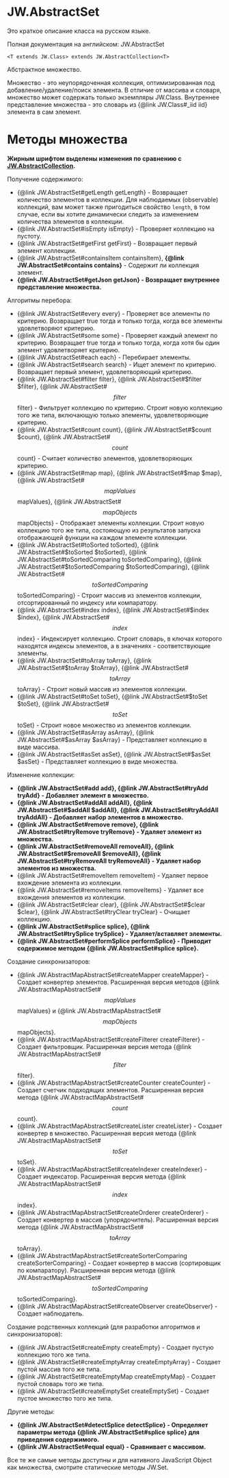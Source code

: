 ﻿# JW.AbstractSet

Это краткое описание класса на русском языке.

Полная документация на английском: JW.AbstractSet

`<T extends JW.Class> extends JW.AbstractCollection<T>`

Абстрактное множество.

Множество - это неупорядоченная коллекция, оптимизированная под добавление/удаление/поиск элемента. В отличие от
массива и словаря, множество может содержать только экземпляры JW.Class. Внутреннее представление множества - это
словарь из {@link JW.Class#_iid iid} элемента в сам элемент.

# Методы множества

**Жирным шрифтом выделены изменения по сравнению с [JW.AbstractCollection](#!/guide/rujwabstractcollection).**

Получение содержимого:

- {@link JW.AbstractSet#getLength getLength} - Возвращает количество элементов в коллекции. Для наблюдаемых
(observable) коллекций, вам может также пригодиться свойство `length`, в том случае, если вы хотите динамически
следить за изменением количества элементов в коллекции.
- {@link JW.AbstractSet#isEmpty isEmpty} - Проверяет коллекцию на пустоту.
- {@link JW.AbstractSet#getFirst getFirst} - Возвращает первый элемент коллекции.
- {@link JW.AbstractSet#containsItem containsItem}, **{@link JW.AbstractSet#contains contains}** - Содержит ли коллекция элемент.
- **{@link JW.AbstractSet#getJson getJson} - Возвращает внутреннее представление множества.**

Алгоритмы перебора:

- {@link JW.AbstractSet#every every} - Проверяет все элементы по критерию.
Возвращает true тогда и только тогда, когда все элементы удовлетворяют критерию.
- {@link JW.AbstractSet#some some} - Проверяет каждый элемент по критерию.
Возвращает true тогда и только тогда, когда хотя бы один элемент удовлетворяет критерию.
- {@link JW.AbstractSet#each each} - Перебирает элементы.
- {@link JW.AbstractSet#search search} - Ищет элемент по критерию.
Возвращает первый элемент, удовлетворяющий критерию.
- {@link JW.AbstractSet#filter filter}, {@link JW.AbstractSet#$filter $filter}, {@link JW.AbstractSet#$$filter $$filter} - Фильтрует коллекцию по критерию.
Строит новую коллекцию того же типа, включающую только элементы, удовлетворяющие критерию.
- {@link JW.AbstractSet#count count}, {@link JW.AbstractSet#$count $count}, {@link JW.AbstractSet#$$count $$count} - Считает количество элементов, удовлетворяющих критерию.
- {@link JW.AbstractSet#map map}, {@link JW.AbstractSet#$map $map}, {@link JW.AbstractSet#$$mapValues $$mapValues}, {@link JW.AbstractSet#$$mapObjects $$mapObjects} - Отображает элементы коллекции.
Строит новую коллекцию того же типа, состояющую из результатов запуска отображающей функции на каждом элементе
коллекции.
- {@link JW.AbstractSet#toSorted toSorted}, {@link JW.AbstractSet#$toSorted $toSorted}, {@link JW.AbstractSet#toSortedComparing toSortedComparing}, {@link JW.AbstractSet#$toSortedComparing $toSortedComparing}, {@link JW.AbstractSet#$$toSortedComparing $$toSortedComparing} -
Строит массив из элементов коллекции, отсортированный по индексу
или компаратору.
- {@link JW.AbstractSet#index index}, {@link JW.AbstractSet#$index $index}, {@link JW.AbstractSet#$$index $$index} - Индексирует коллекцию.
Строит словарь, в ключах которого находятся индексы элементов, а в значениях - соответствующие элементы.
- {@link JW.AbstractSet#toArray toArray}, {@link JW.AbstractSet#$toArray $toArray}, {@link JW.AbstractSet#$$toArray $$toArray} - Строит новый массив из элементов коллекции.
- {@link JW.AbstractSet#toSet toSet}, {@link JW.AbstractSet#$toSet $toSet}, {@link JW.AbstractSet#$$toSet $$toSet} - Строит новое множество из элементов коллекции.
- {@link JW.AbstractSet#asArray asArray}, {@link JW.AbstractSet#$asArray $asArray} - Представляет коллекцию в виде массива.
- {@link JW.AbstractSet#asSet asSet}, {@link JW.AbstractSet#$asSet $asSet} - Представляет коллекцию в виде множества.

Изменение коллекции:

- **{@link JW.AbstractSet#add add}, {@link JW.AbstractSet#tryAdd tryAdd} - Добавляет элемент в множество.**
- **{@link JW.AbstractSet#addAll addAll}, {@link JW.AbstractSet#$addAll $addAll}, {@link JW.AbstractSet#tryAddAll tryAddAll} - Добавляет набор элементов в множество.**
- **{@link JW.AbstractSet#remove remove}, {@link JW.AbstractSet#tryRemove tryRemove} - Удаляет элемент из множества.**
- **{@link JW.AbstractSet#removeAll removeAll}, {@link JW.AbstractSet#$removeAll $removeAll}, {@link JW.AbstractSet#tryRemoveAll tryRemoveAll} - Удаляет набор элементов из множества.**
- {@link JW.AbstractSet#removeItem removeItem} - Удаляет первое вхождение элемента из коллекции.
- {@link JW.AbstractSet#removeItems removeItems} - Удаляет все вхождения элементов из коллекции.
- {@link JW.AbstractSet#clear clear}, {@link JW.AbstractSet#$clear $clear}, {@link JW.AbstractSet#tryClear tryClear} - Очищает коллекцию.
- **{@link JW.AbstractSet#splice splice}, {@link JW.AbstractSet#trySplice trySplice} - Удаляет/вставляет элементы.**
- **{@link JW.AbstractSet#performSplice performSplice} - Приводит содержимое методом {@link JW.AbstractSet#splice splice}.**

Создание синхронизаторов:

- {@link JW.AbstractMapAbstractSet#createMapper createMapper} - Создает конвертер элементов. Расширенная версия методов {@link JW.AbstractMapAbstractSet#$$mapValues $$mapValues} и {@link JW.AbstractMapAbstractSet#$$mapObjects $$mapObjects}.
- {@link JW.AbstractMapAbstractSet#createFilterer createFilterer} - Создает фильтровщик. Расширенная версия метода {@link JW.AbstractMapAbstractSet#$$filter $$filter}.
- {@link JW.AbstractMapAbstractSet#createCounter createCounter} - Создает счетчик подходящих элементов. Расширенная версия метода {@link JW.AbstractMapAbstractSet#$$count $$count}.
- {@link JW.AbstractMapAbstractSet#createLister createLister} - Создает конвертер в множество. Расширенная версия метода {@link JW.AbstractMapAbstractSet#$$toSet $$toSet}.
- {@link JW.AbstractMapAbstractSet#createIndexer createIndexer} - Создает индексатор. Расширенная версия метода {@link JW.AbstractMapAbstractSet#$$index $$index}.
- {@link JW.AbstractMapAbstractSet#createOrderer createOrderer} - Создает конвертер в массив (упорядочитель). Расширенная версия метода {@link JW.AbstractMapAbstractSet#$$toArray $$toArray}.
- {@link JW.AbstractMapAbstractSet#createSorterComparing createSorterComparing} - Создает конвертер в массив (сортировщик по компаратору). Расширенная версия метода {@link JW.AbstractMapAbstractSet#$$toSortedComparing $$toSortedComparing}.
- {@link JW.AbstractMapAbstractSet#createObserver createObserver} - Создает наблюдатель.

Создание родственных коллекций (для разработки алгоритмов и синхронизаторов):

- {@link JW.AbstractSet#createEmpty createEmpty} - Создает пустую коллекцию того же типа.
- {@link JW.AbstractSet#createEmptyArray createEmptyArray} - Создает пустой массив того же типа.
- {@link JW.AbstractSet#createEmptyMap createEmptyMap} - Создает пустой словарь того же типа.
- {@link JW.AbstractSet#createEmptySet createEmptySet} - Создает пустое множество того же типа.

Другие методы:

- **{@link JW.AbstractSet#detectSplice detectSplice} - Определяет параметры метода {@link JW.AbstractSet#splice splice} для приведения содержимого.**
- **{@link JW.AbstractSet#equal equal} - Сравнивает с массивом.**

Все те же самые методы доступны и для нативного JavaScript Object как множества, смотрите статические методы JW.Set.

